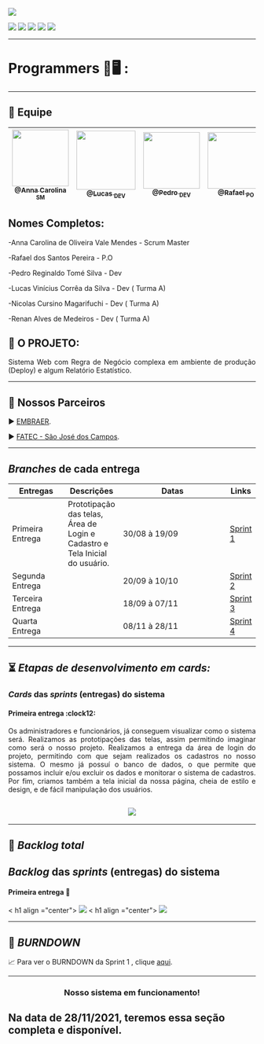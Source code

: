 <p><img src="https://img.shields.io/badge/Menu%20Principal-Projeto%20Em%20Construção-yellow?style=for-the-badge&logo=appveyor"></p>
<p>
<img src="https://img.shields.io/badge/Tecnologias-JAVA-blueviolet">
<img src="https://img.shields.io/badge/Tecnologia-Linguagem Javascript, NodeJS-blueviolet">
<img src="https://img.shields.io/badge/Tecnologia-Angular, React e Vue -blueviolet">
<img src="https://img.shields.io/badge/Tecnologia-Docker-blueviolet">
<img src="https://img.shields.io/badge/Tecnologia-Nuvem-blueviolet">
</p>

 
 --------------------------------------------------------------------------------------------------------------------

<p><h1>Programmers 📖🖥️ :</h1></p>
 
 --------------------------------------------------------------------------------------------------------------------
## 	:handshake: Equipe


[<img src="https://github.com/developersapi/LMSApp/blob/main/anna.jpeg" width=115 > <br> <sub> @Anna Carolina <sub> SM </sub>](https://github.com/AnnaCMendes)| [<img src="https://github.com/developersapi/LMSApp/blob/main/lucas.jpg" width=120 > <br> <sub> @Lucas <sub> DEV </sub>](https://github.com/lucassilva676) | [<img src="https://github.com/developersapi/LMSApp/blob/main/pedrofs.jpg" width=115 > <br> <sub> @Pedro <sub> DEV </sub>](https://github.com/PedroSilva201) | [<img src="https://github.com/developersapi/LMSApp/blob/main/rafael.jpg" width=115 > <br> <sub> @Rafael <sub> PO </sub>](https://github.com/rafaeldossper) | [<img src="https://avatars.githubusercontent.com/u/64873343?v=4" width=115 > <br> <sub> @Renan <sub> DEV </sub>](https://github.com/medrenan) | [<img src="https://avatars.githubusercontent.com/u/67070670?v=4" width=115 > <br> <sub> @Nicolas <sub> DEV </sub>](https://github.com/nicursino)
 | :---: |:---:|:---:|:---:|:---:|:---:|

 
 ## Nomes Completos: 
 
 
<p>-Anna Carolina de Oliveira Vale Mendes - Scrum Master</p> 
<p>-Rafael dos Santos Pereira - P.O </p> 
<p>-Pedro Reginaldo Tomé Silva - Dev </p> 
<p>-Lucas Vinícius Corrêa da Silva - Dev ( Turma A) </p> 
<p>-Nicolas Cursino Magarifuchi - Dev ( Turma A) </p> 
<p>-Renan Alves de Medeiros - Dev ( Turma A) </p> 
 

## :microscope: O PROJETO: 

<p align="justify"> Sistema Web com Regra de Negócio complexa em ambiente de produção (Deploy) e algum 
Relatório Estatístico.</p>


--------------------------------------------------------------------------------------------------------------------
## 	🏬 Nossos Parceiros

<p align="justify">
                     ▶️  <a href="https://embraer.com/br/pt">EMBRAER</a>.
              </p>
              <p align="justify">
                     ▶️  <a href="http://fatecsjc-prd.azurewebsites.net/">FATEC - São José dos Campos</a>.
              </p>

--------------------------------------------------------------------------------------------------------------------
<section id="branches_entregas">
       <h2><i>Branches</i> de cada entrega</h2>
       <table>
              <thead>
                     <th width=100px>Entregas</th>
                     <th>Descrições</th>
                     <th width=215px>Datas</th>
                     <th>Links</th>
              </thead>
              <tbody>
                     <tr>
                            <td>Primeira Entrega</td>
                            <td>Prototipação das telas, Área de Login e Cadastro e Tela Inicial do usuário.</td>
                            <td>30/08 à 19/09</td>
                            <td><a href="https://github.com/developersapi/Sistema-Web-com-Regra-de-Negocio/tree/sprint01">Sprint 1</td>
                     </tr>
                     <tr>
                            <td>Segunda Entrega</td>
                            <td>  </td>
                            <td>20/09 à 10/10</td>
                            <td><a href="">Sprint 2</td>
                     </tr>
                     <tr>
                            <td>Terceira Entrega</td>
                            <td></td>
                            <td>18/09 à 07/11</td>
                            <td><a href="">Sprint 3</a></td>
                     </tr>
                      <tr>
                            <td>Quarta Entrega</td>
                            <td></td>
                            <td>08/11 à 28/11</td>
                            <td><a href="">Sprint 4</a></td>
                     </tr>
              </tbody>
        </table>
</section>


-------------------------------------------------------------------------------------------------------------------- 
 ## :hourglass_flowing_sand: **_Etapas de desenvolvimento em cards:_**

<section id="cards">
       <h3><i>Cards</i> das <i>sprints</i> (entregas) do sistema</h3>
       <h4>Primeira entrega :clock12:</h4>
       <p align="justify">Os administradores e funcionários, já conseguem visualizar como o sistema será. Realizamos as prototipações das telas, assim permitindo imaginar como será o nosso projeto. Realizamos a entrega da área de login do projeto, permitindo com que sejam realizados os cadastros no nosso sistema. 
O mesmo já possuí o banco de dados, o que permite que possamos incluir e/ou excluir os dados e monitorar o sistema de cadastros. Por fim, criamos também a tela inicial da nossa página, cheia de estilo e design, e de fácil manipulação dos usuários. </p>

## <h1 align="center"> ![](https://github.com/developersapi/Sistema-Web-com-Regra-de-Negocio/blob/main/sprintcard1.png) </h1> 

-------------------------------------------------------------------------------------------------------------------- 

## :bookmark: **_Backlog total_**

<h1><i>Backlog</i> das <i>sprints</i> (entregas) do sistema</h1>


<h4>Primeira entrega 📇</h4>
< h1 align ="center"> <img src ="https://github.com/developersapi/Sistema-Web-com-Regra-de-Negocio/blob/sprint01/Backlog-Sprint1.PNG">
< h1 align ="center"> <img src = "https://github.com/developersapi/Sistema-Web-com-Regra-de-Negocio/blob/sprint01/Backlog-Sprint1_2.PNG">

--------------------------------------------------------------------------------------------------------------------

## :bookmark: **_BURNDOWN_**

<p align="justify">
                     📈 Para ver o BURNDOWN da Sprint 1 , clique <a href="https://github.com/developersapi/Sistema-Web-com-Regra-de-Negocio/blob/sprint01/Gr%C3%A1fico%20Burdwon.png">aqui</a>.
              </p>

--------------------------------------------------------------------------------------------------------------------

<h3 align="center">Nosso sistema em funcionamento!</p></h3> 

## Na data de 28/11/2021, teremos essa seção completa e disponível. 
